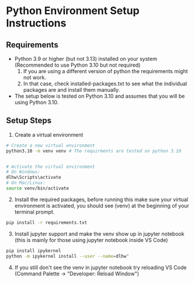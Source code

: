 # Python Environment Setup Instructions

## Requirements
- Python 3.9 or higher (but not 3.13) installed on your system (Recommended to use Python 3.10 but not required)
    1. If you are using a different version of python the requirements might not work.
    2. In that case, check installed-packages.txt to see what the individual packages are and install them manually.
- The setup below is tested on Python 3.10 and assumes that you will be using Python 3.10.

## Setup Steps

1. Create a virtual environment
```bash
# Create a new virtual environment
python3.10 -m venv venv # The requirments are tested on python 3.10


# Activate the virtual environment
# On Windows:
dlhw\Scripts\activate
# On Mac/Linux:
source venv/bin/activate
```

2. Install the required packages, before running this make sure your virtual environment is activated, you should see (venv) at the beginning of your terminal prompt.
```bash
pip install -r requirements.txt
```

3. Install jupyter support and make the venv show up in jupyter notebook (this is mainly for those using jupyter notebook inside VS Code)
```bash
pip install ipykernel
python -m ipykernel install --user --name=dlhw"
```

4. If you still don't see the venv in jupyter notebook try reloading VS Code (Command Palette -> "Developer: Reload Window")


